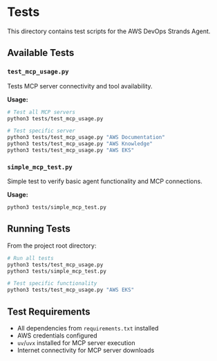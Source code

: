 # Tests

This directory contains test scripts for the AWS DevOps Strands Agent.

## Available Tests

### `test_mcp_usage.py`
Tests MCP server connectivity and tool availability.

**Usage:**
```bash
# Test all MCP servers
python3 tests/test_mcp_usage.py

# Test specific server
python3 tests/test_mcp_usage.py "AWS Documentation"
python3 tests/test_mcp_usage.py "AWS Knowledge" 
python3 tests/test_mcp_usage.py "AWS EKS"
```

### `simple_mcp_test.py`
Simple test to verify basic agent functionality and MCP connections.

**Usage:**
```bash
python3 tests/simple_mcp_test.py
```

## Running Tests

From the project root directory:

```bash
# Run all tests
python3 tests/test_mcp_usage.py
python3 tests/simple_mcp_test.py

# Test specific functionality
python3 tests/test_mcp_usage.py "AWS EKS"
```

## Test Requirements

- All dependencies from `requirements.txt` installed
- AWS credentials configured
- `uv`/`uvx` installed for MCP server execution
- Internet connectivity for MCP server downloads